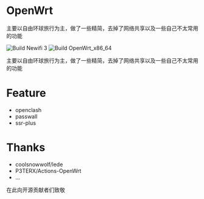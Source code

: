 # OpenWrt

主要以自由环球旅行为主，做了一些精简，去掉了网络共享以及一些自己不太常用的功能


![Build Newifi 3](https://github.com/ceylog/OpenWrt/workflows/Build%20Newifi%203/badge.svg?branch=master)
![Build OpenWrt_x86_64](https://github.com/ceylog/OpenWrt/workflows/Build%20OpenWrt_x86_64/badge.svg?branch=master)

主要以自由环球旅行为主，做了一些精简，去掉了网络共享以及一些自己不太常用的功能

# Feature
- openclash
- passwall
- ssr-plus



# Thanks 
- coolsnowwolf/lede
- P3TERX/Actions-OpenWrt
- ...

在此向开源贡献者们致敬
